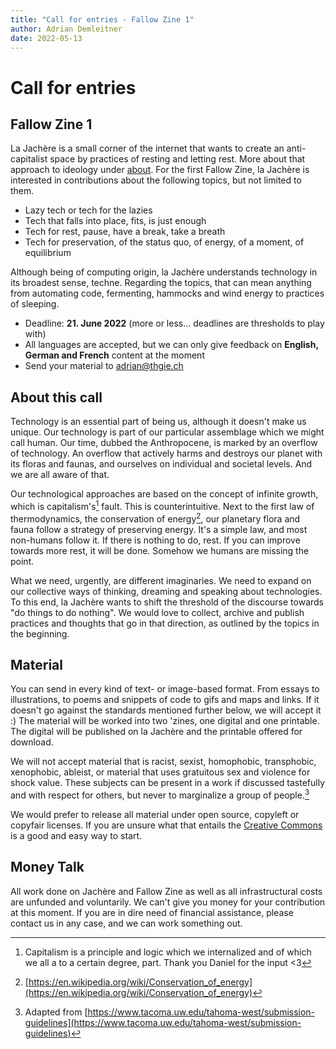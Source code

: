 ```yaml
---
title: "Call for entries - Fallow Zine 1"
author: Adrian Demleitner
date: 2022-05-13
---
```


# Call for entries
## Fallow Zine 1
La Jachère is a small corner of the internet that wants to create an anti-capitalist space by practices of resting and letting rest. More about that approach to ideology under [about](about.md). For the first Fallow Zine, la Jachère is interested in contributions about the following topics, but not limited to them. 

- Lazy tech or tech for the lazies
- Tech that falls into place, fits, is just enough
- Tech for rest, pause, have a break, take a breath
- Tech for preservation, of the status quo, of energy, of a moment, of equilibrium

Although being of computing origin, la Jachère understands technology in its broadest sense, techne. Regarding the topics, that can mean anything from automating code, fermenting, hammocks and wind energy to practices of sleeping. 

- Deadline: **21. June 2022** (more or less… deadlines are thresholds to play with)
- All languages are accepted, but we can only give feedback on  **English, German and French** content at the moment
- Send your material to [adrian@thgie.ch](mailto:adrian@thgie.ch)

## About this call
Technology is an essential part of being us, although it doesn't make us unique. Our technology is part of our particular assemblage which we might call human. Our time, dubbed the Anthropocene, is marked by an overflow of technology. An overflow that actively harms and destroys our planet with its floras and faunas, and ourselves on individual and societal levels. And we are all aware of that. 

Our technological approaches are based on the concept of infinite growth, which is capitalism's[^1] fault. This is counterintuitive. Next to the first law of thermodynamics, the conservation of energy[^2], our planetary flora and fauna follow a strategy of preserving energy. It's a simple law, and most non-humans follow it. If there is nothing to do, rest. If you can improve towards more rest, it will be done. Somehow we humans are missing the point. 

What we need, urgently, are different imaginaries. We need to expand on our collective ways of thinking, dreaming and speaking about technologies. To this end, la Jachère wants to shift the threshold of the discourse towards "do things to do nothing". We would love to collect, archive and publish practices and thoughts that go in that direction, as outlined by the topics in the beginning. 

## Material
You can send in every kind of text- or image-based format. From essays to illustrations, to poems and snippets of code to gifs and maps and links. If it doesn't go against the standards mentioned further below, we will accept it :) The material will be worked into two 'zines, one digital and one printable. The digital will be published on la Jachère and the printable offered for download. 

We will not accept material that is racist, sexist, homophobic, transphobic, xenophobic, ableist, or material that uses gratuitous sex and violence for shock value. These subjects can be present in a work if discussed tastefully and with respect for others, but never to marginalize a group of people.[^3]

We would prefer to release all material under open source, copyleft or copyfair licenses. If you are unsure what that entails the [Creative Commons](https://creativecommons.org/share-your-work/) is a good and easy way to start.

## Money Talk
All work done on Jachère and Fallow Zine as well as all infrastructural costs are unfunded and voluntarily. We can't give you money for your contribution at this moment. If you are in dire need of financial assistance, please contact us in any case, and we can work something out. 

[^1]: Capitalism is a principle and logic which we internalized and of which we all a to a certain degree, part. Thank you Daniel for the input <3
[^2]: [https://en.wikipedia.org/wiki/Conservation_of_energy](https://en.wikipedia.org/wiki/Conservation_of_energy)
[^3]: Adapted from [https://www.tacoma.uw.edu/tahoma-west/submission-guidelines](https://www.tacoma.uw.edu/tahoma-west/submission-guidelines)
